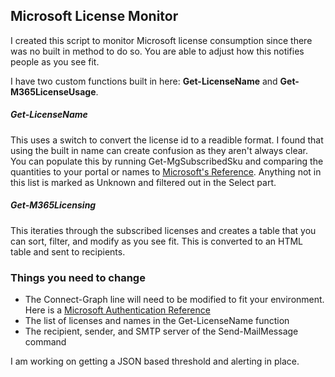 ## Microsoft License Monitor

I created this script to monitor Microsoft license consumption since there was no built in method to do so. You are able to adjust how this notifies people as you see fit. 

I have two custom functions built in here: **Get-LicenseName** and **Get-M365LicenseUsage**.

##### Get-LicenseName
This uses a switch to convert the license id to a readible format. I found that using the built in name can create confusion as they aren't always clear. You can populate this by running Get-MgSubscribedSku and comparing the quantities to your portal or names to [Microsoft's Reference](https://learn.microsoft.com/en-us/entra/identity/users/licensing-service-plan-reference). Anything not in this list is marked as Unknown and filtered out in the Select part.

##### Get-M365Licensing
This iteraties through the subscribed licenses and creates a table that you can sort, filter, and modify as you see fit. This is converted to an HTML table and sent to recipients. 

### Things you need to change
- The Connect-Graph line will need to be modified to fit your environment. Here is a [Microsoft Authentication Reference](https://learn.microsoft.com/en-us/powershell/microsoftgraph/authentication-commands?view=graph-powershell-1.0)
- The list of licenses and names in the Get-LicenseName function
- The recipient, sender, and SMTP server of the Send-MailMessage command

I am working on getting a JSON based threshold and alerting in place.
